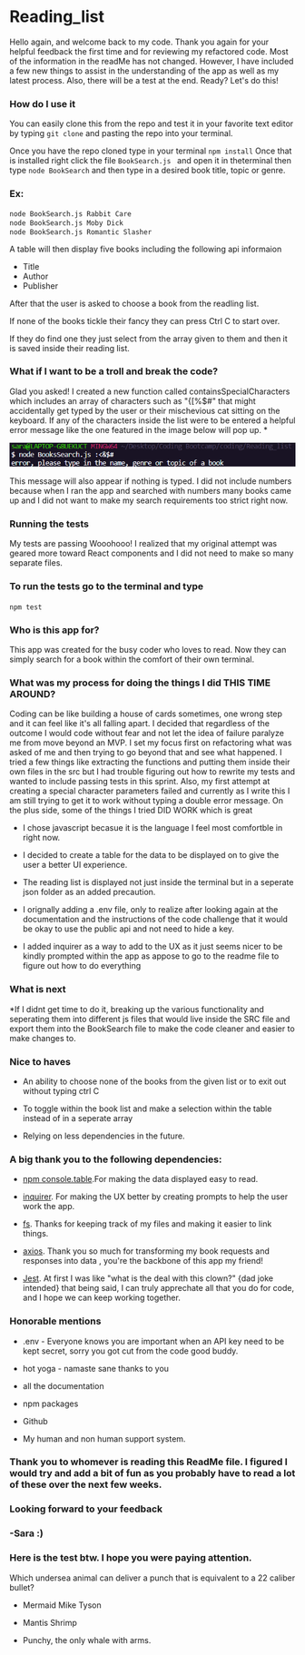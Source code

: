 # Reading_list

Hello again, and welcome back to my code. Thank you again for your helpful feedback the first time and for reviewing my refactored code. Most of the information in the readMe has not changed. However, I have included a few new things to assist in the understanding of the app as well as my latest process. Also, there will be a test at the end. Ready? Let's do this!
 
 
 ### How do I use it

You can easily clone this from the repo and test it in your favorite text editor by typing `git clone` and pasting the repo into your terminal.

Once you have the repo cloned type in your terminal `npm install` Once that is installed right click the file `BookSearch.js ` and open it in theterminal then type 
`node BookSearch` and then type in a desired book title, topic or genre.
### Ex:
```
node BookSearch.js Rabbit Care
node BookSearch.js Moby Dick
node BookSearch.js Romantic Slasher 
```
A table will then display five books including the following api informaion

* Title
* Author
* Publisher

After that the user is asked to choose a book from the readling list.

If none of the books tickle their fancy they can press Ctrl C to start over.

If they do find one they just select from the array given to them and then it is saved inside their reading list.

### What if I want to be a troll and break the code?
 Glad you asked! I created a new function called containsSpecialCharacters which includes an array of characters such as 
 "{[%$#" that might accidentally get typed by the user or their mischevious cat sitting on the keyboard. If any of the characters inside the list were to be entered a helpful error message like the one featured in the image below will pop up. 
 *
 
 ![CLI error message pic example](./src/error.PNG)

This message will also appear if nothing is typed. I did not include numbers because when I ran the app and searched with numbers many books came up and I did not want to make my search requirements too strict right now. 

### Running the tests
My tests are passing Wooohooo! I realized that my original attempt was geared more toward React components and I did not need to make so many separate files.

### To run the tests go to the terminal and type 
`npm test`


### Who is this app for?

This app was created for the busy coder who loves to read. Now they can simply search for a book within the comfort of their own terminal. 

### What was my process for doing the things I did THIS TIME AROUND?
  Coding can be like building a house of cards sometimes, one wrong step and it can feel like it's all falling apart. I decided that regardless of the outcome I would code without fear and not let the idea of failure paralyze me from move beyond an MVP.
 I set my focus first on refactoring what was asked of me and then trying to go beyond that and see what happened. I tried a few things like extracting the functions and putting them inside their own files in the src but I had trouble figuring out how to rewrite my tests and wanted to include passing tests in this sprint. Also, my first attempt at creating a special character parameters failed and currently as I write this I am still trying to get it to work without typing a double error message. On the plus side, some of the things I tried DID WORK which is great


* I chose javascript becasue it is the language I feel most comfortble in right now. 

* I decided to create a table for the data to be displayed on to give the user a better UI experience.

* The reading list is displayed not just inside the terminal but in a seperate json folder as an added precaution.

* I orignally adding a .env file, only to realize after looking again at the documentation and the instructions of the code challenge that it would be okay to use the public api and not need to hide a key. 

* I added inquirer as a way to add to the UX as it just seems nicer to be kindly prompted within the app as appose to go to the readme file to figure out how to do everything


### What is next

*If I didnt get time to do it, breaking up the various functionality and seperating them into different js files that would live inside the SRC file and export them into the BookSearch file to make the code cleaner and easier to make changes to.

### Nice to haves

* An ability to choose none of the books from the given list or to exit out without typing ctrl C

* To toggle within the book list and make a selection within the table instead of in a seperate array

* Relying on less dependencies in the future.


### A big thank you to the following dependencies:

* [npm console.table](https://www.npmjs.com/package/console.table).For making the data displayed easy to read. 

* [inquirer](https://www.npmjs.com/package/inquirer). For making the UX better by creating prompts to help the user work the app.

* [fs](https://www.npmjs.com/package/file-system). Thanks for keeping track of my files and making it easier to link things.

* [axios](https://www.npmjs.com/package/axios). Thank you so much for transforming my book requests and responses into data , you're the backbone of this app my friend!

* [Jest](https://jestjs.io/). At first I was like "what is the deal with this clown?" {dad joke intended} that being said, I can truly apprechate all that you do for code, and I hope we can keep working together.



### Honorable mentions

* .env - Everyone knows you are important when an API key need to be kept secret, sorry you got cut from the code good buddy.

* hot yoga - namaste sane thanks to you

* all the documentation

* npm packages

* Github

* My human and non human support system.

### Thank you to whomever is reading this ReadMe file. I figured I would try and add a bit of fun as you probably have to read a lot of these over the next few weeks. 
### Looking forward to your feedback

### -Sara :)

### Here is the test btw. I hope you were paying attention.

 Which undersea animal can deliver a punch that is equivalent to a 22 caliber bullet? 
 
 * Mermaid Mike Tyson

 * Mantis Shrimp

 * Punchy, the only whale with arms.



